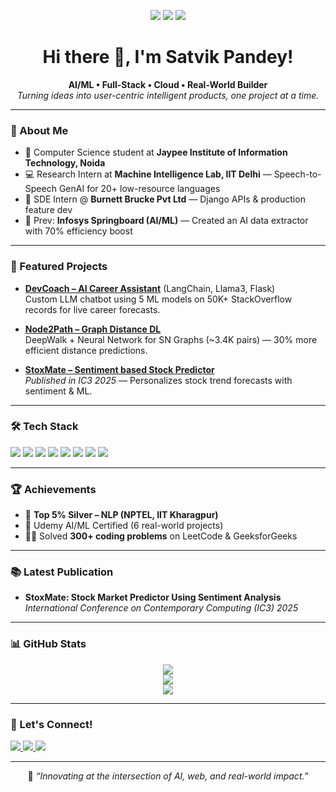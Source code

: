 <!-- Banner -->
<p align="center">
  <img src="https://img.shields.io/badge/AI%20Engineer-%231DA1F2.svg?style=for-the-badge&logo=github&logoColor=white">
  <img src="https://img.shields.io/badge/CS%20Student-%23007396.svg?style=for-the-badge&logo=hackerrank&logoColor=white">
  <img src="https://img.shields.io/badge/%E2%9A%A1%20Building%20Intelligent%20Apps-%23F7B93E.svg?style=for-the-badge">
</p>

<h1 align="center">Hi there 🤖, I'm Satvik Pandey!</h1>

<p align="center">
  <b>AI/ML • Full-Stack • Cloud • Real-World Builder</b><br>
  <em>Turning ideas into user-centric intelligent products, one project at a time.</em>
</p>

---

### 🎯 About Me

- 👋 Computer Science student at <b>Jaypee Institute of Information Technology, Noida</b>  
- 💻 Research Intern at <b>Machine Intelligence Lab, IIT Delhi</b> — Speech-to-Speech GenAI for 20+ low-resource languages  
- 🚀 SDE Intern @ <b>Burnett Brucke Pvt Ltd</b> — Django APIs & production feature dev  
- 🤝 Prev: <b>Infosys Springboard (AI/ML)</b> — Created an AI data extractor with 70% efficiency boost  

---

### 🚩 Featured Projects

- [**DevCoach – AI Career Assistant**](https://github.com/Satvik20Pandey/devcoach) (LangChain, Llama3, Flask)  
  Custom LLM chatbot using 5 ML models on 50K+ StackOverflow records for live career forecasts.
  
- [**Node2Path – Graph Distance DL**](https://github.com/Satvik20Pandey/node2path)  
  DeepWalk + Neural Network for SN Graphs (~3.4K pairs) — 30% more efficient distance predictions.
  
- [**StoxMate – Sentiment based Stock Predictor**](https://github.com/Satvik20Pandey/stoxmate)  
  *Published in IC3 2025* — Personalizes stock trend forecasts with sentiment & ML.

---

### 🛠️ Tech Stack

<p>
  <img src="https://img.shields.io/badge/Python-3678B0?style=for-the-badge&logo=python&logoColor=white" />
  <img src="https://img.shields.io/badge/C++-00599C?style=for-the-badge&logo=c%2B%2B&logoColor=white"/>
  <img src="https://img.shields.io/badge/Javascript-F7DF1E?style=for-the-badge&logo=javascript&logoColor=black"/>
  <img src="https://img.shields.io/badge/Java-ED8B00?style=for-the-badge&logo=java&logoColor=white"/>
  <img src="https://img.shields.io/badge/MySQL-00758F?style=for-the-badge&logo=mysql&logoColor=white"/>
  <img src="https://img.shields.io/badge/TensorFlow-FF6F00?style=for-the-badge&logo=tensorflow&logoColor=white"/>
  <img src="https://img.shields.io/badge/MERN%20Stack-1E4C2B?style=for-the-badge&logo=react&logoColor=white"/>
  <img src="https://img.shields.io/badge/Cloud-0088CC?style=for-the-badge&logo=cloud&logoColor=white"/>
</p>

---

### 🏆 Achievements

- 🥈 **Top 5% Silver – NLP (NPTEL, IIT Kharagpur)**
- 🥇 Udemy AI/ML Certified (6 real-world projects)
- 🧑‍💻 Solved **300+ coding problems** on LeetCode & GeeksforGeeks

---

### 📚 Latest Publication

- **StoxMate: Stock Market Predictor Using Sentiment Analysis**  
  *International Conference on Contemporary Computing (IC3) 2025*

---

### 📊 GitHub Stats

<p align="center">
  <img src="https://github-readme-stats.vercel.app/api?username=Satvik20Pandey&show_icons=true&theme=default" />
  <br>
  <img src="https://streak-stats.demolab.com?user=Satvik20Pandey&theme=default" />
  <br>
  <img src="https://komarev.com/ghpvc/?username=Satvik20Pandey&label=Visitors&color=blue&style=flat" />
</p>

---

### 🔗 Let's Connect!

<p>
  <a href="https://linkedin.com/in/satvik20pandey/">
    <img src="https://img.shields.io/badge/LinkedIn-blue?style=flat-square&logo=linkedin" />
  </a>
  <a href="mailto:satvikofficial20@gmail.com">
    <img src="https://img.shields.io/badge/Gmail-red?style=flat-square&logo=gmail&logoColor=white" />
  </a>
  <a href="https://github.com/Satvik20Pandey">
    <img src="https://img.shields.io/badge/GitHub-181717?style=flat-square&logo=github&logoColor=white"/>
  </a>
</p>

---

<p align="center">
  🚀 <i>“Innovating at the intersection of AI, web, and real-world impact.”</i>
</p>
